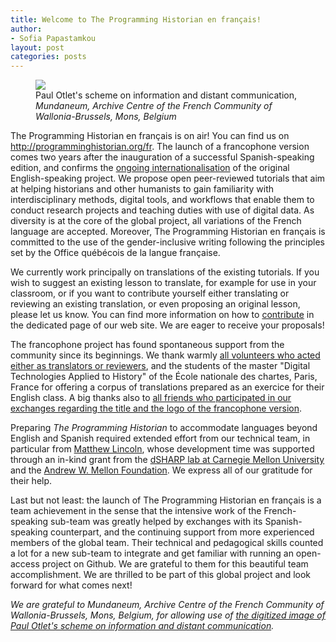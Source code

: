 ```yaml
---
title: Welcome to The Programming Historian en français!
author:
- Sofia Papastamkou
layout: post
categories: posts
---
```


<p><figure><img src="/images/welcome-ph-fr.png" /><figcaption>Paul Otlet's scheme on information and distant communication, <i>Mundaneum, Archive Centre of the French Community of Wallonia-Brussels, Mons, Belgium</i></figcaption></figure></p>

The Programming Historian en français is on air! You can find us on http://programminghistorian.org/fr. The launch of a francophone version comes two years after the inauguration of a successful Spanish-speaking edition, and confirms the [ongoing internationalisation](https://programminghistorian.org/en/about#history-of-the-project) of the original English-speaking project. We propose open peer-reviewed tutorials that aim at helping historians and other humanists to gain familiarity with interdisciplinary methods, digital tools, and workflows that enable them to conduct research projects and teaching duties with use of digital data. As diversity is at the core of the global project, all variations of the French language are accepted. Moreover, The Programming Historian en français is committed to the use of the gender-inclusive writing following the principles set by the Office québécois de la langue française.   

We currently work principally on translations of the existing tutorials. If you wish to suggest an existing lesson to translate, for example for use in your classroom, or if you want to contribute yourself either translating or reviewing an existing translation, or even proposing an original lesson, please let us know. You can find more information on how to [contribute](https://programminghistorian.org/fr/contribuer) in the dedicated page of our web site. We are eager to receive your proposals!
    
The francophone project has found spontaneous support from the community since its beginnings. We thank warmly [all volunteers who acted either as translators or reviewers](https://github.com/programminghistorian/ph-submissions/issues?q=is%3Aissue+is%3Aopen+label%3AFrench), and the students of the master "Digital Technologies Applied to History" of the École nationale des chartes, Paris, France for offering a corpus of translations prepared as an exercice for their English class. A big thanks also to [all friends who participated in our exchanges regarding the title and the logo of the francophone version](https://github.com/programminghistorian/jekyll/issues/850). 

Preparing _The Programming Historian_ to accommodate languages beyond English and Spanish required extended effort from our technical team, in particular from [Matthew Lincoln](https://github.com/mdlincoln), whose development time was supported through an in-kind grant from the [dSHARP lab at Carnegie Mellon University](http://dsharp.library.cmu.edu/) and the [Andrew W. Mellon Foundation](https://mellon.org/). We express all of our gratitude for their help. 

Last but not least: the launch of The Programming Historian en français is a team achievement in the sense that the intensive work of the French-speaking sub-team was greatly helped by exchanges with its Spanish-speaking counterpart, and the continuing support from more experienced members of the global team. Their technical and pedagogical skills counted a lot for a new sub-team to integrate and get familiar with running an open-access project on Github. We are grateful to them for this beautiful team accomplishment. We are thrilled to be part of this global project and look forward for what comes next! 

_We are grateful to Mundaneum, Archive Centre of the French Community of Wallonia-Brussels, Mons, Belgium, for allowing use of [the digitized image of Paul Otlet's scheme on information and distant communication](http://archives.mundaneum.org/fr/versions-digitalisees/schema-de-paul-otlet-documentation-et-telecommunication)._

